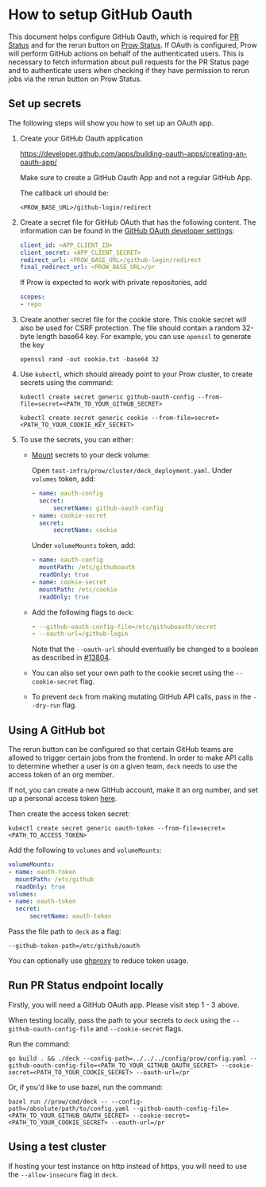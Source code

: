 # How to setup GitHub Oauth
This document helps configure GitHub Oauth, which is required for [PR Status](https://prow.k8s.io/pr)
and for the rerun button on [Prow Status](https://prow.k8s.io). 
If OAuth is configured, Prow will perform GitHub actions on behalf of the authenticated users.
This is necessary to fetch information about pull requests for the PR Status page and to 
authenticate users when checking if they have permission to rerun jobs via the rerun button on Prow Status.

## Set up secrets
The following steps will show you how to set up an OAuth app.
1. Create your GitHub Oauth application 

    https://developer.github.com/apps/building-oauth-apps/creating-an-oauth-app/
    
    Make sure to create a GitHub Oauth App and not a regular GitHub App.
    
    The callback url should be:
    
    `<PROW_BASE_URL>/github-login/redirect`
2. Create a secret file for GitHub OAuth that has the following content. The information can be found in the [GitHub OAuth developer settings](https://github.com/settings/developers):
    
    ```yaml
    client_id: <APP_CLIENT_ID>
    client_secret: <APP_CLIENT_SECRET>
    redirect_url: <PROW_BASE_URL>/github-login/redirect
    final_redirect_url: <PROW_BASE_URL>/pr
    ```
    
    If Prow is expected to work with private repositories, add
    ```yaml
    scopes:
    - repo
    ```
    
3. Create another secret file for the cookie store. This cookie secret will also be used for CSRF protection.
  The file should contain a random 32-byte length base64 key. For example, you can use `openssl` to generate the key
    
    ```
    openssl rand -out cookie.txt -base64 32
    ```
4. Use `kubectl`, which should already point to your Prow cluster, to create secrets using the command:
    
    `kubectl create secret generic github-oauth-config --from-file=secret=<PATH_TO_YOUR_GITHUB_SECRET>`

    `kubectl create secret generic cookie --from-file=secret=<PATH_TO_YOUR_COOKIE_KEY_SECRET>`
5. To use the secrets, you can either:

    * [Mount](https://kubernetes.io/docs/concepts/configuration/secret/#using-secrets) secrets to your deck volume:

        Open `test-infra/prow/cluster/deck_deployment.yaml`.
        Under `volumes` token, add:
        ```yaml
        - name: oauth-config
          secret:
              secretName: github-oauth-config
        - name: cookie-secret
          secret:
              secretName: cookie
        ```
        Under `volumeMounts` token, add:
        ```yaml
        - name: oauth-config
          mountPath: /etc/githuboauth
          readOnly: true
        - name: cookie-secret
          mountPath: /etc/cookie
          readOnly: true
        ```
    * Add the following flags to `deck`:
      ```yaml
      - --github-oauth-config-file=/etc/githuboauth/secret
      - --oauth-url=/github-login
      ```
      Note that the `--oauth-url` should eventually be changed to a boolean as described 
      in [#13804](https://github.com/kubernetes/test-infra/issues/13804).
    * You can also set your own path to the cookie secret using the `--cookie-secret` flag.
    * To prevent `deck` from making mutating GitHub API calls, pass in the `--dry-run` flag.

## Using A GitHub bot
The rerun button can be configured so that certain GitHub teams are allowed to trigger certain jobs
from the frontend. In order to make API calls to determine whether a user is on a given team, `deck` needs 
to use the access token of an org member. 

If not, you can create a new GitHub account, make it an org number, and set up a personal access token 
[here](https://github.com/settings/tokens).

Then create the access token secret:

`kubectl create secret generic oauth-token --from-file=secret=<PATH_TO_ACCESS_TOKEN>`

Add the following to `volumes` and `volumeMounts`:
```yaml
volumeMounts:
- name: oauth-token
  mountPath: /etc/github
  readOnly: true
volumes:
- name: oauth-token
  secret:
      secretName: oauth-token
```

Pass the file path to `deck` as a flag:

`--github-token-path=/etc/github/oauth`

You can optionally use [ghproxy](https://github.com/kubernetes/test-infra/blob/master/ghproxy/README.md) to reduce token usage. 

## Run PR Status endpoint locally
Firstly, you will need a GitHub OAuth app. Please visit step 1 - 3 above. 

When testing locally, pass the path to your secrets to `deck` using the `--github-oauth-config-file`  and `--cookie-secret` flags.

Run the command:

`go build . && ./deck --config-path=../../../config/prow/config.yaml --github-oauth-config-file=<PATH_TO_YOUR_GITHUB_OAUTH_SECRET> --cookie-secret=<PATH_TO_YOUR_COOKIE_SECRET> --oauth-url=/pr`

Or, if you'd like to use bazel, run the command: 

`bazel run //prow/cmd/deck -- --config-path=/absolute/path/to/config.yaml --github-oauth-config-file=<PATH_TO_YOUR_GITHUB_OAUTH_SECRET> --cookie-secret=<PATH_TO_YOUR_COOKIE_SECRET> --oauth-url=/pr`

## Using a test cluster
If hosting your test instance on http instead of https, you will need to use the `--allow-insecure` flag in `deck`.
